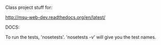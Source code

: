 Class project stuff for:

http://msu-web-dev.readthedocs.org/en/latest/

DOCS:

To run the tests, 'nosetests'.  'nosetests -v' will give you the test names.
